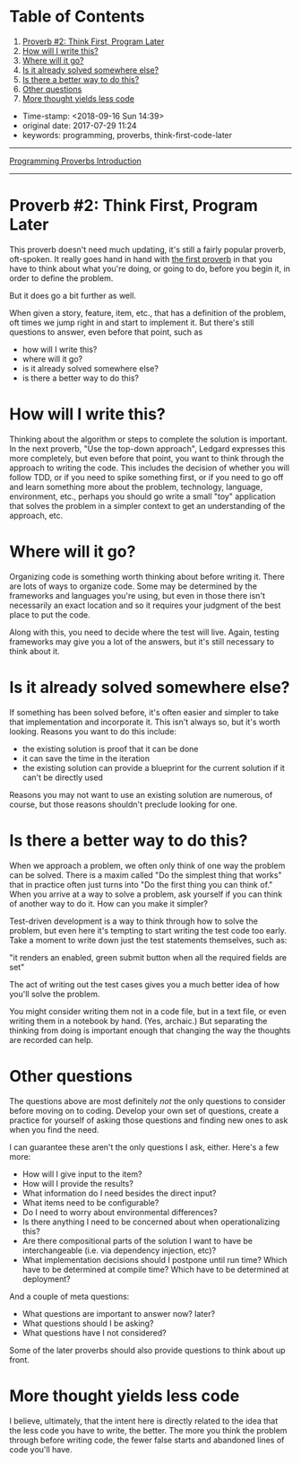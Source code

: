 
# Table of Contents

1.  [Proverb #2: Think First, Program Later](#orgaa3cf63)
2.  [How will I write this?](#orga6252ef)
3.  [Where will it go?](#org5d09ee5)
4.  [Is it already solved somewhere else?](#org642a0f0)
5.  [Is there a better way to do this?](#org37ac069)
6.  [Other questions](#orgc1f95fe)
7.  [More thought yields less code](#orgb7da43a)

-   Time-stamp: <span class="timestamp-wrapper"><span class="timestamp">&lt;2018-09-16 Sun 14:39&gt;</span></span>
-   original date: 2017-07-29 11:24
-   keywords: programming, proverbs, think-first-code-later

---

[Programming Proverbs Introduction](./2017-07-23-pp-introduction.md)

---


<a id="orgaa3cf63"></a>

# Proverb #2: Think First, Program Later

This proverb doesn't need much updating, it's still a fairly popular proverb, oft-spoken. It really goes hand in hand with [the first proverb](%7B%%20link%20_posts/2017-07-29-pp-1-define-the-problem-completely.md%20%%7D) in that you have to think about what you're doing, or going to do, before you begin it, in order to define the problem.

But it does go a bit further as well.

When given a story, feature, item, etc., that has a definition of the problem, oft times we jump right in and start to implement it. But there's still questions to answer, even before that point, such as

-   how will I write this?
-   where will it go?
-   is it already solved somewhere else?
-   is there a better way to do this?


<a id="orga6252ef"></a>

# How will I write this?

Thinking about the algorithm or steps to complete the solution is important. In the next proverb, "Use the top-down approach", Ledgard expresses this more completely, but even before that point, you want to think through the approach to writing the code. This includes the decision of whether you will follow TDD, or if you need to spike something first, or if you need to go off and learn something more about the problem, technology, language, environment, etc., perhaps you should go write a small "toy" application that solves the problem in a simpler context to get an understanding of the approach, etc.


<a id="org5d09ee5"></a>

# Where will it go?

Organizing code is something worth thinking about before writing it. There are lots of ways to organize code. Some may be determined by the frameworks and languages you're using, but even in those there isn't necessarily an exact location and so it requires your judgment of the best place to put the code.

Along with this, you need to decide where the test will live. Again, testing frameworks may give you a lot of the answers, but it's still necessary to think about it.


<a id="org642a0f0"></a>

# Is it already solved somewhere else?

If something has been solved before, it's often easier and simpler to take that implementation and incorporate it. This isn't always so, but it's worth looking. Reasons you want to do this include:

-   the existing solution is proof that it can be done
-   it can save the time in the iteration
-   the existing solution can provide a blueprint for the current solution if it can't be directly used

Reasons you may not want to use an existing solution are numerous, of course, but those reasons shouldn't preclude looking for one.


<a id="org37ac069"></a>

# Is there a better way to do this?

When we approach a problem, we often only think of one way the problem can be solved. There is a maxim called "Do the simplest thing that works" that in practice often just turns into "Do the first thing you can think of." When you arrive at a way to solve a problem, ask yourself if you can think of another way to do it. How can you make it simpler?

Test-driven development is a way to think through how to solve the problem, but even here it's tempting to start writing the test code too early. Take a moment to write down just the test statements themselves, such as:

"it renders an enabled, green submit button when all the required fields are set"

The act of writing out the test cases gives you a much better idea of how you'll solve the problem.

You might consider writing them not in a code file, but in a text file, or even writing them in a notebook by hand. (Yes, archaic.) But separating the thinking from doing is important enough that changing the way the thoughts are recorded can help.


<a id="orgc1f95fe"></a>

# Other questions

The questions above are most definitely *not* the only questions to consider before moving on to coding. Develop your own set of questions, create a practice for yourself of asking those questions and finding new ones to ask when you find the need.

I can guarantee these aren't the only questions I ask, either. Here's a few more:

-   How will I give input to the item?
-   How will I provide the results?
-   What information do I need besides the direct input?
-   What items need to be configurable?
-   Do I need to worry about environmental differences?
-   Is there anything I need to be concerned about when operationalizing this?
-   Are there compositional parts of the solution I want to have be interchangeable (i.e. via dependency injection, etc)?
-   What implementation decisions should I postpone until run time? Which have to be determined at compile time? Which have to be determined at deployment?

And a couple of meta questions:

-   What questions are important to answer now? later?
-   What questions should I be asking?
-   What questions have I not considered?

Some of the later proverbs should also provide questions to think about up front.


<a id="orgb7da43a"></a>

# More thought yields less code

I believe, ultimately, that the intent here is directly related to the idea that the less code you have to write, the better. The more you think the problem through before writing code, the fewer false starts and abandoned lines of code you'll have.

